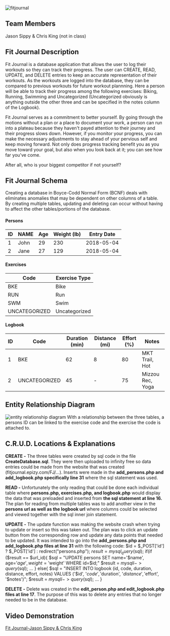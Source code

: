 ![fitjournal](https://user-images.githubusercontent.com/38664109/39455394-c3a494cc-4ca5-11e8-853c-3d716d69ad46.png)

## Team Members
Jason Sippy & Chris King (not in class)

## Fit Journal Description
Fit Journal is a database application that allows the user to log their workouts so they can track their progress. The user can CREATE, READ, UPDATE, and DELETE entries to keep an accurate representation of their workouts. As the workouts are logged into the database, they can be compared to previous workouts for future workout plannning. Here a person will be able to track their progress among the following exercises: Biking, Running, Swimming and Uncategorized (Uncategorized obviously is anything outside the other three and can be specified in the notes column of the Logbook).   

Fit Journal serves as a commitment to better yourself. By going through the motions without a plan or a place to document your work, a person can run into a plateau because they haven't payed attention to their journey and their progress slows down. However, if you monitor your progress, you can make the necessary adjustments to stay ahead of your pervious self and keep moving forward. Not only does progress tracking benefit you as you move toward your goal, but also when you look back at it; you can see how far you've come.

After all, who is your biggest competitor if not yourself?

## Fit Journal Schema
Creating a database in Boyce-Codd Normal Form (BCNF) deals with eliminates anomalies that may be dependent on other columns of a table. By creating multiple tables, updating and deleting can occur without having to affect the other tables/portions of the database.
#### Persons
|ID|NAME|Age|Weight (lb)|Entry Date|
|--|----|---|-----------|----------|
|1 |John|29 |230        |2018-05-04|
|2 |Jane|27 |129        |2018-05-04|
#### Exercises
|Code|Exercise Type|
|----|-------------|
|BKE |Bike         |
|RUN |Run          |
|SWM |Swim         |
|UNCATEGORIZED|Uncategorized|
#### Logbook
|ID|Code|Duration (min)|Distance (mi)|Effort (%)|Notes|
|--|----|--------------|-------------|----------|-----|
|1 |BKE |62            |8            |80        |MKT Trail, Hot|
|2 |UNCATEGORIZED |45            |-            |75        |Mizzou Rec, Yoga|

## Entity Relationship Diagram
![entity relationship diagram](https://user-images.githubusercontent.com/38664109/39652457-3c1c6b04-4fb3-11e8-92c4-3f5935fdd5ee.PNG)
With a relationship between the three tables, a persons ID can be linked to the exercise code and the exercise the code is attached to.

## C.R.U.D. Locations & Explanations
**CREATE -**  The three tables were created by sql code in the file **CreateDatabase.sql**. They were then uploaded to infinity free so data  entries could be made from the website that was created (fitjournal.epizy.com/FJ/...). Inserts were made in the **add_persons.php and add_logbook.php specifically line 31** where the sql statement was used.

**READ -**  Unfortunately the only reading that could be done each individual table where **persons.php, exercises.php, and logbook.php** would display the data that was preloaded and inserted from **the sql statement at line 16.** The plan for reading from multiple tables was to add another view in the **persons url as well as the logbook url** where columns could be selected and viewed together with the sql inner join statement. 

**UPDATE -** The update function was making the website crash when trying to update or insert so this was taken out. The plan was to click an update button from the corresponding row and update any data points that needed to be updated. It was intended to go into the **add_persons.php and add_logbook.php files at line 31** with the following code:
$id = $_POST['id'] ? $_POST['id'] : redirect("persons.php");
$result = mysql_query($sql);
if(if ($result == $url_id){
  $sql = "UPDATE persons SET name='$name', age='$age', weight='$weight' WHERE id=$id;"
  $result = $mysqli->query($sql);
  ...
}
else{
  $sql = "INSERT INTO logbook (id, code, duration, distance, effort, notes) VALUES ('$id', '$code', '$duration', '$distance', '$effort', '$notes')";
  $result = $mysqli->query($sql);
  ...
 }

**DELETE -** Delete was created in the **edit_person.php and edit_logbook.php files at line 17**. The purpose of this was to delete any entries that no longer needed to be in the database.

## Video Demonstration
[Fit Journal-Jason Sippy & Chris King](https://www.youtube.com/watch?v=mEUtVidPl8o&feature=youtu.be)
